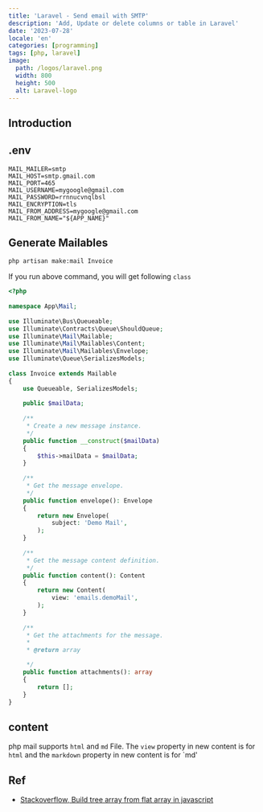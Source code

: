 ```yaml
---
title: 'Laravel - Send email with SMTP'
description: 'Add, Update or delete columns or table in Laravel'
date: '2023-07-28'
locale: 'en'
categories: [programming]
tags: [php, laravel]
image:
  path: /logos/laravel.png
  width: 800
  height: 500
  alt: Laravel-logo 
---
```

## Introduction

## .env
```dotenv
MAIL_MAILER=smtp
MAIL_HOST=smtp.gmail.com
MAIL_PORT=465
MAIL_USERNAME=mygoogle@gmail.com
MAIL_PASSWORD=rrnnucvnqlbsl
MAIL_ENCRYPTION=tls
MAIL_FROM_ADDRESS=mygoogle@gmail.com
MAIL_FROM_NAME="${APP_NAME}"
```


## Generate Mailables
```html
php artisan make:mail Invoice
```
If you run above command, you will get following `class`

```php
<?php
  
namespace App\Mail;
  
use Illuminate\Bus\Queueable;
use Illuminate\Contracts\Queue\ShouldQueue;
use Illuminate\Mail\Mailable;
use Illuminate\Mail\Mailables\Content;
use Illuminate\Mail\Mailables\Envelope;
use Illuminate\Queue\SerializesModels;
  
class Invoice extends Mailable
{
    use Queueable, SerializesModels;
  
    public $mailData;
  
    /**
     * Create a new message instance.
     */
    public function __construct($mailData)
    {
        $this->mailData = $mailData;
    }
  
    /**
     * Get the message envelope.
     */
    public function envelope(): Envelope
    {
        return new Envelope(
            subject: 'Demo Mail',
        );
    }
  
    /**
     * Get the message content definition.
     */
    public function content(): Content
    {
        return new Content(
            view: 'emails.demoMail',
        );
    }
  
    /**
     * Get the attachments for the message.
     *
     * @return array

     */
    public function attachments(): array
    {
        return [];
    }
}
```

## content
php mail supports `html` and `md` File.
The `view` property in new content is for `html` and the `markdown` property in new content is for `md'

## Ref
- [Stackoverflow, Build tree array from flat array in javascript](https://stackoverflow.com/questions/18017869/build-tree-array-from-flat-array-in-javascript)
